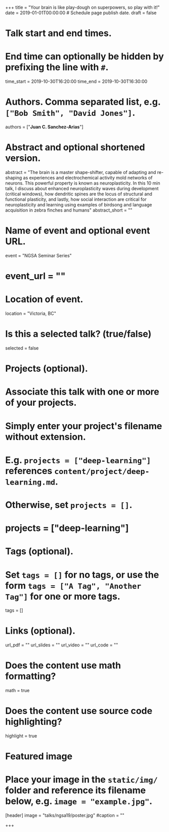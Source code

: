 +++
title = "Your brain is like play-dough on superpowers, so play with it!"
date = 2019-01-01T00:00:00  # Schedule page publish date.
draft = false

# Talk start and end times.
#   End time can optionally be hidden by prefixing the line with `#`.
time_start = 2019-10-30T16:20:00
time_end = 2019-10-30T16:30:00

# Authors. Comma separated list, e.g. `["Bob Smith", "David Jones"]`.
authors = ["**Juan C. Sanchez-Arias**"]

# Abstract and optional shortened version.
abstract = "The brain is a master shape-shifter, capable of adapting and re-shaping as experiences and electrochemical activity mold networks of neurons. This powerful property is known as neuroplasticity. In this 10 min talk, I discuss about enhanced neuroplasticity waves during development (critical windows), how dendritic spines are the locus of structural and functional plasticity, and lastly, how social interaction are critical for neuroplasticity and learning using examples of birdsong and language acquisition in zebra finches and humans"
abstract_short = ""

# Name of event and optional event URL.
event = "NGSA Seminar Series"
# event_url = ""

# Location of event.
location = "Victoria, BC"

# Is this a selected talk? (true/false)
selected = false

# Projects (optional).
#   Associate this talk with one or more of your projects.
#   Simply enter your project's filename without extension.
#   E.g. `projects = ["deep-learning"]` references `content/project/deep-learning.md`.
#   Otherwise, set `projects = []`.
# projects = ["deep-learning"]

# Tags (optional).
#   Set `tags = []` for no tags, or use the form `tags = ["A Tag", "Another Tag"]` for one or more tags.
tags = []

# Links (optional).
url_pdf = ""
url_slides = ""
url_video = ""
url_code = ""

# Does the content use math formatting?
math = true

# Does the content use source code highlighting?
highlight = true

# Featured image
# Place your image in the `static/img/` folder and reference its filename below, e.g. `image = "example.jpg"`.
[header]
image = "talks/ngsa19/poster.jpg"
#caption = ""

+++

